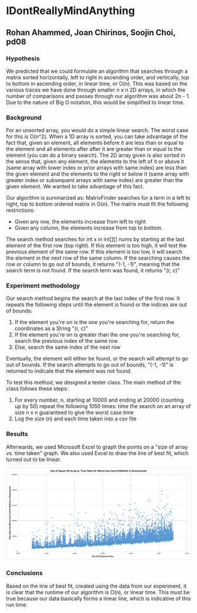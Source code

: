 # IDontReallyMindAnything
## Rohan Ahammed, Joan Chirinos, Soojin Choi, pd08

### Hypothesis
We predicted that we could formulate an algorithm that searches through a matrix sorted horizontally, left to right in ascending order,  and vertically, top to bottom in ascending order,  in linear time, or O(n). This was based on the various traces we have done through smaller n x n 2D arrays, in which the number of comparisons and passes through our algorithm was about 2n - 1. Due to the nature of Big O notation, this would be simplified to linear time.

### Background
For an unsorted array, you would do a simple linear search. The worst case for this is O(n^2). When a 1D array is sorted, you can take advantage of the fact that, given an element, all elements before it are less than or equal to the element and all elements after after it are greater than or equal to the element (you can do a binary search). The 2D array given is also sorted in the sense that, given any element, the elements to the left of it or above it (same array with lower index or prior arrays with same index) are less than the given element and the elements to the right or below it (same array with greater index or subsequent arrays with same index) are greater than the given element. We wanted to take advantage of this fact.

Our algorithm is summarized as: MatrixFinder searches for a term in a left to right, top to bottom ordered matrix in O(n). The matrix must fit the following restrictions:
   - Given any row, the elements increase from left to right
   - Given any column, the elements increase from top to bottom.
   
The search method searches for int x in int[][] nums by starting at the last element of the first row (top right). If this element is too high, it will test the previous element of the same row. If this element is too low, it will search the element in the next row of the same column. If the searching causes the row or column to go out of bounds, it returns "(-1, -1)", meaning that the search term is not found. If the search term was found, it returns "(r, c)"

### Experiment methodology
Our search method begins the search at the last index of the first row. It repeats the following steps until the element is found or the indices are out of bounds:
1. If the element you're on is the one you're searching for, return the coordinates as a String "(r, c)"
2. If the element you're on is greater than the one you're searching for, search the previous index of the same row
3. Else, search the same index of the next row

Eventually, the element will either be found, or the search will attempt to go out of bounds. If the search attempts to go out of bounds, "(-1, -1)" is returned to indicate that the element was not found.

To test this method, we designed a tester class. The main method of the class follows these steps:
1. For every number, n,  starting at 10000 and ending at 20000 (counting up by 50) repeat the following 1050 times: time the search on an array of size n x n guaranteed to give the worst case time
2. Log the size (n) and each time taken into a csv file

### Results

Afterwards, we used Microsoft Excel to graph the points on a "size of array vs. time taken" graph. We also used Excel to draw the line of best fit, which turned out to be linear.

![Graph showing a linear relationship between the size of a 2d array and the time taken to search using our search method](https://github.com/JoanChirinos/IDontReallyMindAnything/blob/master/data.png)

### Conclusions

Based on the line of best fit, created using the data from our experiment, it is clear that the runtime of our algorithm is O(n), or linear time. This must be true because our data basically forms a linear line, which is indicative of this run time.

